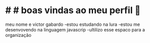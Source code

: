 # # # boas vindas ao meu perfil 💙
meu nome e victor gabardo 
-estou estudando na lura 
-estou me desenvovendo na linguagem javascrip
-ultilizo esse espaco para a organização 
